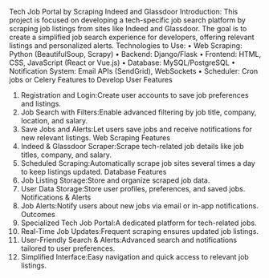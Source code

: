 Tech Job Portal by Scraping Indeed and Glassdoor 
Introduction: 
This project is focused on developing a tech-specific job search platform by scraping job listings from 
sites like Indeed and Glassdoor. The goal is to create a simplified job search experience for 
developers, offering relevant listings and personalized alerts. 
Technologies to Use: 
• Web Scraping: Python (BeautifulSoup, Scrapy) 
• Backend: Django/Flask 
• Frontend: HTML, CSS, JavaScript (React or Vue.js) 
• Database: MySQL/PostgreSQL 
• Notification System: Email APIs (SendGrid), WebSockets 
• Scheduler: Cron jobs or Celery 
Features to Develop 
User Features 
1. Registration and Login:Create user accounts to save job preferences and listings. 
2. Job Search with Filters:Enable advanced filtering by job title, company, location, and salary. 
3. Save Jobs and Alerts:Let users save jobs and receive notifications for new relevant listings. 
Web Scraping Features 
1. Indeed & Glassdoor Scraper:Scrape tech-related job details like job titles, company, and 
salary. 
2. Scheduled Scraping:Automatically scrape job sites several times a day to keep listings 
updated. 
Database Features 
1. Job Listing Storage:Store and organize scraped job data. 
2. User Data Storage:Store user profiles, preferences, and saved jobs. 
Notifications & Alerts 
1. Job Alerts:Notify users about new jobs via email or in-app notifications. 
Outcomes 
1. Specialized Tech Job Portal:A dedicated platform for tech-related jobs. 
2. Real-Time Job Updates:Frequent scraping ensures updated job listings. 
3. User-Friendly Search & Alerts:Advanced search and notifications tailored to user 
preferences. 
4. Simplified Interface:Easy navigation and quick access to relevant job listings.

